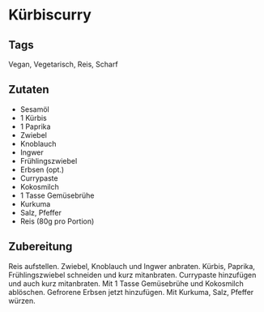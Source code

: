 # Kürbiscurry 

## Tags 

Vegan, Vegetarisch, Reis, Scharf 

## Zutaten 

- Sesamöl 
- 1 Kürbis 
- 1 Paprika 
- Zwiebel
- Knoblauch
- Ingwer 
- Frühlingszwiebel
- Erbsen (opt.)
- Currypaste 
- Kokosmilch
- 1 Tasse Gemüsebrühe
- Kurkuma
- Salz, Pfeffer 
- Reis (80g pro Portion)

## Zubereitung 

Reis aufstellen.
Zwiebel, Knoblauch und Ingwer anbraten.
Kürbis, Paprika, Frühlingszwiebel schneiden und kurz mitanbraten. 
Currypaste hinzufügen und auch kurz mitanbraten.
Mit 1 Tasse Gemüsebrühe und Kokosmilch ablöschen. 
Gefrorene Erbsen jetzt hinzufügen. 
Mit Kurkuma, Salz, Pfeffer würzen. 